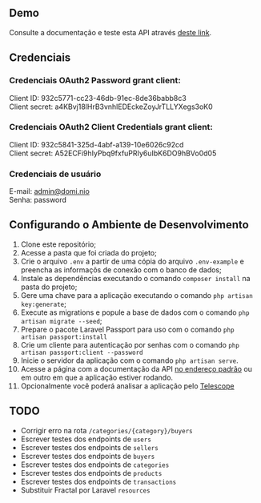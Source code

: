 ## Demo

Consulte a documentação e teste esta API através [deste link](https://brnathanlima-laravel-api.herokuapp.com/documentation).

## Credenciais

### Credenciais OAuth2 Password grant client:

Client ID: 932c5771-cc23-46db-91ec-8de36babb8c3<br>
Client secret: a4KBvj18lHrB3vnhlEDEckeZoyJrTLLYXegs3oK0

### Credenciais OAuth2 Client Credentials grant client:

Client ID: 932c5841-325d-4abf-a139-10e6026c92cd<br>
Client secret: A52ECFi9hIyPbq9fxfuPRIy6uIbK6DO9hBVo0d05

### Credenciais de usuário

E-mail: admin@domi.nio<br>
Senha: password
## Configurando o Ambiente de Desenvolvimento

1. Clone este repositório;
2. Acesse a pasta que foi criada do projeto;
3. Crie o arquivo `.env` a partir de uma cópia do arquivo `.env-example` e preencha as informaçõs de conexão com o banco de dados;
4. Instale as dependências executando o comando `composer install` na pasta do projeto;
5. Gere uma chave para a aplicação executando o comando `php artisan key:generate`;
6. Execute as migrations e popule a base de dados com o comando `php artisan migrate --seed`;
7. Prepare o pacote Laravel Passport para uso com o comando `php artisan passport:install`
8. Crie um cliente para autenticação por senhas com o comando `php artisan passport:client --password`
9. Inicie o servidor da aplicação com o comando `php artisan serve`.
10. Acesse a página com a documentação da API [no endereço padrão](http://127.0.0.1:8000/documentation) ou em outro em que a aplicação estiver rodando.
11. Opcionalmente você poderá analisar a aplicação pelo [Telescope](http://127.0.0.1:8000/telescope)

## TODO
- Corrigir erro na rota `/categories/{category}/buyers`
- Escrever testes dos endpoints de `users`
- Escrever testes dos endpoints de `sellers`
- Escrever testes dos endpoints de `buyers`
- Escrever testes dos endpoints de `categories`
- Escrever testes dos endpoints de `products`
- Escrever testes dos endpoints de `transactions`
- Substituir Fractal por Laravel `resources`
